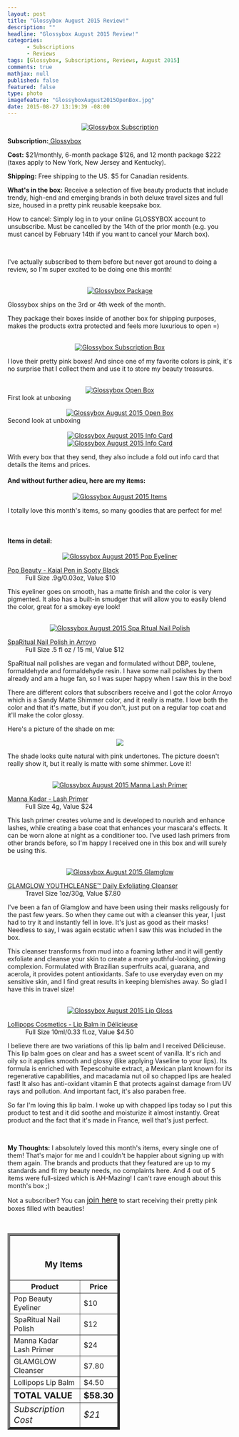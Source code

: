 ```yaml
---
layout: post
title: "Glossybox August 2015 Review!"
description: ""
headline: "Glossybox August 2015 Review!"
categories: 
      - Subscriptions
      - Reviews
tags: [Glossybox, Subscriptions, Reviews, August 2015]
comments: true
mathjax: null
published: false
featured: false
type: photo
imagefeature: "GlossyboxAugust2015OpenBox.jpg"
date: 2015-08-27 13:19:39 -08:00
---
```


<center><a href="https://www.glossybox.com/referal?CI=MTMzODY3" target="_blank">
<img src="/images//GlossyboxAugust2015Package.jpg" border="0" style="border:none;max-width:100%;" alt="Glossybox Subscription" />
</a></center>
<p><b>Subscription:</b><a href="https://www.glossybox.com/referal?CI=MTMzODY3" target="_blank"> Glossybox</a></p>
<p><b>Cost:</b> $21/monthly, 6-month package $126, and 12 month package $222 (taxes apply to New York, New Jersey and Kentucky).</p>
<p><b>Shipping:</b> Free shipping to the US. $5 for Canadian residents.</p>
<p><b>What's in the box:</b> Receive a selection of five beauty products that include trendy, high-end and emerging brands in both deluxe travel sizes and full size, housed in a pretty pink reusable keepsake box.</p>
<p>How to cancel: Simply log in to your online GLOSSYBOX account to unsubscribe. Must be cancelled by the 14th of the prior month (e.g. you must cancel by February 14th if you want to cancel your March box).</p>
<br>

<p>I've actually subscribed to them before but never got around to doing a review, so I'm super excited to be doing one this month!</p>

<br>

<center><a href="https://www.glossybox.com/referal?CI=MTMzODY3" target="_blank">
<img src="/images//GlossyboxAugust2015OpenPackage.jpg" border="0" style="border:none;max-width:100%;" alt="Glossybox Package" />
</a></center>

<p>Glossybox ships on the 3rd or 4th week of the month.</p>

<p>They package their boxes inside of another box for shipping purposes, makes the products extra protected and feels more luxurious to open =)</p>

<br>

<center><a href="https://www.glossybox.com/referal?CI=MTMzODY3" target="_blank">
<img src="/images//GlossyboxAugust2015Box.jpg" border="0" style="border:none;max-width:100%;" alt="Glossybox Subscription Box" />
</a></center>

<p>I love their pretty pink boxes! And since one of my favorite colors is pink, it's no surprise that I collect them and use it to store my beauty treasures.</p>

<br>

<center><a href="https://www.glossybox.com/referal?CI=MTMzODY3" target="_blank">
<img src="/images//GlossyboxAugust2015OpenBox.jpg" border="0" style="border:none;max-width:100%;" alt="Glossybox Open Box" />
</a></center>
<figcaption>First look at unboxing</figcaption>

<br>

<center><a href="https://www.glossybox.com/referal?CI=MTMzODY3" target="_blank">
<img src="/images//GlossyboxAugust2015OpenBox2.jpg" border="0" style="border:none;max-width:100%;" alt="Glossybox August 2015 Open Box" />
</a></center>
<figcaption>Second look at unboxing</figcaption>

<br>

<center><a href="https://www.glossybox.com/referal?CI=MTMzODY3" target="_blank">
<img src="/images//GlossyboxAugust2015Info.jpg" border="0" style="border:none;max-width:100%;" alt="Glossybox August 2015 Info Card" />
</a></center>

<center><a href="https://www.glossybox.com/referal?CI=MTMzODY3" target="_blank">
<img src="/images//GlossyboxAugust2015Info2.jpg" border="0" style="border:none;max-width:100%;" alt="Glossybox August 2015 Info Card" />
</a></center>

<p>With every box that they send, they also include a fold out info card that details the items and prices.</p>

<H4>And without further adieu, here are my items:</H4>

<center><a href="https://www.glossybox.com/referal?CI=MTMzODY3" target="_blank">
<img src="/images//GlossyboxAugust2015Items.jpg" border="0" style="border:none;max-width:100%;" alt="Glossybox August 2015 Items" />
</a></center>

<p>I totally love this month's items, so many goodies that are perfect for me!</p>

<br>

<H4>Items in detail:</H4>

<center><a href="https://www.glossybox.com/referal?CI=MTMzODY3" target="_blank">
<img src="/images//GlossyboxAugust2015Eyeliner.jpg" border="0" style="border:none;max-width:100%;" alt="Glossybox August 2015 Pop Eyeliner" />
</a></center>

<DL>
<DT><a href="http://www.popbeauty.com/products/kajal-pen" target="_blank">Pop Beauty - Kajal Pen in Sooty Black</a></DT>
<DD>Full Size .9g/0.03oz, Value $10</DD>
</DL>

<p>This eyeliner goes on smooth, has a matte finish and the color is very pigmented. It also has a built-in smudger that will allow you to easily blend the color, great for a smokey eye look!</p>

<br>

<center><a href="https://www.glossybox.com/referal?CI=MTMzODY3" target="_blank">
<img src="/images//GlossyboxAugust2015NailPolish.jpg" border="0" style="border:none;max-width:100%;" alt="Glossybox August 2015 Spa Ritual Nail Polish" />
</a></center>

<DL>
<DT><a href="http://www.sparitual.com/catalog/product/view/id/528/s/arroyo/?___store=default" target="_blank">SpaRitual Nail Polish in Arroyo</a></DT>
<DD>Full Size .5 fl oz / 15 ml, Value $12</DD>
</DL>

<p>SpaRitual nail polishes are vegan and formulated without DBP, toulene, formaldehyde and formaldehyde resin. I have some nail polishes by them already and am a huge fan, so I was super happy when I saw this in the box!</p>

<p>There are different colors that subscribers receive and I got the color Arroyo which is a Sandy Matte Shimmer color, and it really is matte. I love both the color and that it's matte, but if you don't, just put on a regular top coat and it'll make the color glossy.</p>

<p>Here's a picture of the shade on me:</p>

<center><img src='"/images/GlossyboxAugust2015NailPolish2.jpg'></center>
<p>The shade looks quite natural with pink undertones. The picture doesn't really show it, but it really is matte with some shimmer. Love it!</p>

<br>

<center><a href="https://www.glossybox.com/referal?CI=MTMzODY3" target="_blank">
<img src="/images//GlossyboxAugust2015Manna.jpg" border="0" style="border:none;max-width:100%;" alt="Glossybox August 2015 Manna Lash Primer" />
</a></center>

<DL>
<DT><a href="http://www.mannakadarcosmetics.com/shop/eyes/step-1/primers/lash-primer.html" target="_blank">Manna Kadar - Lash Primer</a></DT>
<DD>Full Size 4g, Value $24</DD>
</DL>

<p>This lash primer creates volume and is developed to nourish and enhance lashes, while creating a base coat that enhances your mascara's effects. It can be worn alone at night as a conditioner too. I've used lash primers from other brands before, so I'm happy I received one in this box and will surely be using this.</p>

<br>

<center><a href="https://www.glossybox.com/referal?CI=MTMzODY3" target="_blank">
<img src="/images//GlossyboxAugust2015Glamglow.jpg" border="0" style="border:none;max-width:100%;" alt="Glossybox August 2015 Glamglow" />
</a></center>

<DL>
<DT><a href="http://www.drbrandtskincare.com/product/pores-no-more-cleanser-nettoyant.do" target="_blank">GLAMGLOW YOUTHCLEANSE™ Daily Exfoliating Cleanser</a></DT>
<DD>Travel Size 1oz/30g, Value $7.80</DD>
</DL>

<p>I've been a fan of Glamglow and have been using their masks religously for the past few years. So when they came out with a cleanser this year, I just had to try it and instantly fell in love. It's just as good as their masks! Needless to say, I was again ecstatic when I saw this was included in the box.</p>

<p>This cleanser transforms from mud into a foaming lather and it will gently exfoliate and cleanse your skin to create a more youthful-looking, glowing complexion. Formulated with Brazilian superfruits acai, guarana, and acerola, it provides potent antioxidants. Safe to use everyday even on my sensitive skin, and I find great results in keeping blemishes away. So glad I have this in travel size!</p>

<br>

<center><a href="https://www.glossybox.com/referal?CI=MTMzODY3" target="_blank">
<img src="/images//GlossyboxAugust2015Lip.jpg" border="0" style="border:none;max-width:100%;" alt="Glossybox August 2015 Lip Gloss" />
</a></center>

<DL>
<DT><a href="http://www.lollipopsparis.fr/en/baume-a-levres.html" target="_blank">Lollipops Cosmetics - Lip Balm in Délicieuse</a></DT>
<DD>Full Size 10ml/0.33 fl.oz, Value $4.50</DD>
</DL>

<p>I believe there are two variations of this lip balm and I received Délicieuse. This lip balm goes on clear and has a sweet scent of vanilla. It's rich and oily so it applies smooth and glossy (like applying Vaseline to your lips). Its formula is enriched with Tepescohuite extract, a Mexican plant known for its regenerative capabilities, and macadamia nut oil so chapped lips are healed fast! It also has anti-oxidant vitamin E that protects against damage from UV rays and pollution. And important fact, it's also paraben free.</p>

<p>So far I'm loving this lip balm. I woke up with chapped lips today so I put this product to test and it did soothe and moisturize it almost instantly. Great product and the fact that it's made in France, well that's just perfect.</p>

<br>

<p><i class="icon-exclamation-sign"></i><b> My Thoughts:</b> I absolutely loved this month's items, every single one of them! That's major for me and I couldn't be happier about signing up with them again. The brands and products that they featured are up to my standards and fit my beauty needs, no complaints here. And 4 out of 5 items were full-sized which is AH-Mazing! I can't rave enough about this month's box ;)</p>

<p>Not a subscriber? You can <a href="https://www.glossybox.com/referal?CI=MTMzODY3"><big>join here</big></a> to start receiving their pretty pink boxes filled with beauties!</p>
<br>

<TABLE  BORDER="5" style="width:50%">
   <TR>
      <TH COLSPAN="2">
         <H3><BR><center>My Items</center></H3>
      </TH>
   </TR>
      <TH>Product</TH>
      <TH>Price</TH>
  <TR>
      <TD>Pop Beauty Eyeliner</TD>
      <TD>$10</TD>
   </TR>
   <TR>
      <TD>SpaRitual Nail Polish</TD>
      <TD>$12</TD>
   </TR>
  <TR>
      <TD>Manna Kadar Lash Primer</TD>
      <TD>$24</TD>
   </TR>
   <TR>
      <TD>GLAMGLOW Cleanser</TD>
      <TD>$7.80</TD>
   </TR>
   <TR>
      <TD>Lollipops Lip Balm</TD>
      <TD>$4.50</TD>
   </TR>
   <TR>
      <TD><b><big>TOTAL VALUE</big></b></TD>
      <TD><b><big>$58.30</big></b></TD>
   </TR>
   <TR>
      <TD><i><big>Subscription Cost</big></i></TD>
      <TD><i><big>$21</big></i></TD>
   </TR>
</TABLE>

